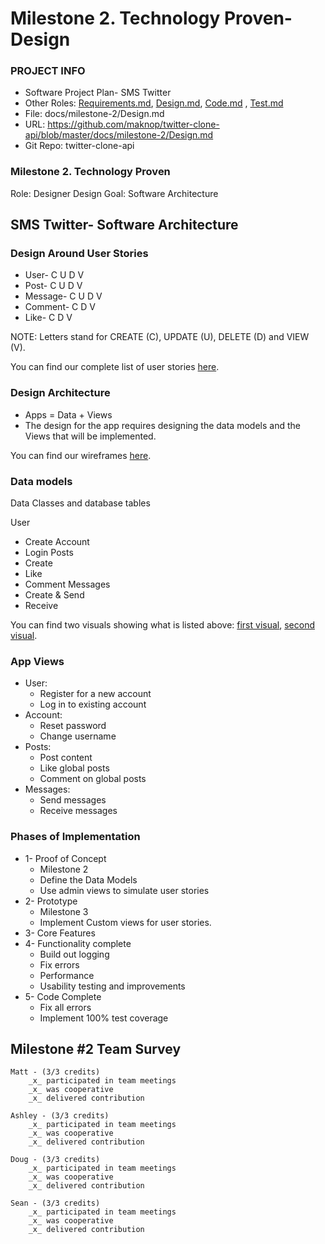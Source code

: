 # Milestone 2. Technology Proven- Design

### PROJECT INFO
- Software Project Plan- SMS Twitter
- Other Roles: [Requirements.md](https://github.com/maknop/twitter-clone-api/blob/master/docs/milestone-2/Requirements.md), [Design.md](https://github.com/maknop/twitter-clone-api/blob/master/docs/milestone-2/Design.md), [Code.md](https://github.com/maknop/twitter-clone-api/blob/master/docs/milestone-2/Code.md)
, [Test.md](https://github.com/maknop/twitter-clone-api/blob/master/docs/milestone-2/Test.md)
- File: docs/milestone-2/Design.md
- URL: https://github.com/maknop/twitter-clone-api/blob/master/docs/milestone-2/Design.md 
- Git Repo: twitter-clone-api

### Milestone 2. Technology Proven

Role: Designer Design
Goal: Software Architecture

## SMS Twitter- Software Architecture

### Design Around User Stories

- User- C U D V
- Post- C U D V
- Message- C U D V
- Comment- C D V
- Like- C D V

NOTE: Letters stand for CREATE (C), UPDATE (U), DELETE (D) and VIEW (V).

You can find our complete list of user stories [here](https://github.com/Twitter-Clone/twitter-clone-documentation/blob/master/docs/UserStories.md).

### Design Architecture
- Apps = Data + Views
- The design for the app requires designing the data models and the Views that will be implemented.

You can find our wireframes [here](https://github.com/Twitter-Clone/twitter-clone-documentation/blob/master/docs/milestone-2/Milestone2_wireframe.png).


### Data models
Data Classes and database tables

User
- Create Account
- Login
Posts
- Create
- Like
- Comment
Messages
- Create & Send
- Receive

You can find two visuals showing what is listed above: [first visual](https://github.com/Twitter-Clone/twitter-clone-documentation/blob/master/docs/milestone-2/Milestone2.-datamodelpng.png), [second visual](https://github.com/Twitter-Clone/twitter-clone-documentation/blob/master/img/ERD.jpg).


### App Views
- User:
  - Register for a new account
  - Log in to existing account
- Account:
  - Reset password
  - Change username
- Posts:
  - Post content
  - Like global posts
  - Comment on global posts
- Messages: 
  - Send messages
  - Receive messages
  
 ### Phases of Implementation
 
 - 1- Proof of Concept
    - Milestone 2
    - Define the Data Models
    - Use admin views to simulate user stories
 - 2- Prototype
    - Milestone 3
    - Implement Custom views for user stories.
 - 3- Core Features
 - 4- Functionality complete
    - Build out logging
    - Fix errors
    - Performance
    - Usability testing and improvements
 - 5- Code Complete
    - Fix all errors
    - Implement 100% test coverage

## Milestone #2 Team Survey
```
Matt - (3/3 credits)
    _x_ participated in team meetings
    _x_ was cooperative
    _x_ delivered contribution
    
Ashley - (3/3 credits)
    _x_ participated in team meetings
    _x_ was cooperative
    _x_ delivered contribution
    
Doug - (3/3 credits)
    _x_ participated in team meetings
    _x_ was cooperative
    _x_ delivered contribution

Sean - (3/3 credits)
    _x_ participated in team meetings
    _x_ was cooperative
    _x_ delivered contribution
``` 


